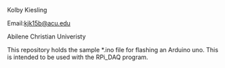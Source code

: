 Kolby Kiesling

Email:kjk15b@acu.edu

Abilene Christian Univeristy

This repository holds the sample *.ino file for flashing an Arduino uno. This is intended to be used with the RPi_DAQ program.
